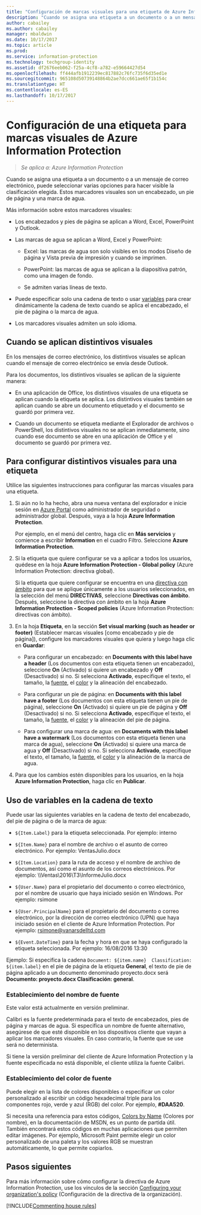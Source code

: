 ```yaml
---
title: "Configuración de marcas visuales para una etiqueta de Azure Information Protection"
description: "Cuando se asigna una etiqueta a un documento o a un mensaje de correo electrónico, puede seleccionar varias opciones para hacer visible la clasificación elegida. Estos marcadores visuales son un encabezado, un pie de página y una marca de agua."
author: cabailey
ms.author: cabailey
manager: mbaldwin
ms.date: 10/17/2017
ms.topic: article
ms.prod: 
ms.service: information-protection
ms.technology: techgroup-identity
ms.assetid: df2676eeb062-f25a-4cf8-a782-e59664427d54
ms.openlocfilehash: ff444afb1912239ec817882c76fc735f6d35ed1e
ms.sourcegitcommit: 965108d50739148864b2ae7dcc661ae65f1b154c
ms.translationtype: HT
ms.contentlocale: es-ES
ms.lasthandoff: 10/17/2017
---
```

# <a name="how-to-configure-a-label-for-visual-markings-for-azure-information-protection"></a>Configuración de una etiqueta para marcas visuales de Azure Information Protection

>*Se aplica a: Azure Information Protection*

Cuando se asigna una etiqueta a un documento o a un mensaje de correo electrónico, puede seleccionar varias opciones para hacer visible la clasificación elegida. Estos marcadores visuales son un encabezado, un pie de página y una marca de agua.

Más información sobre estos marcadores visuales:

- Los encabezados y pies de página se aplican a Word, Excel, PowerPoint y Outlook.

- Las marcas de agua se aplican a Word, Excel y PowerPoint:

    - Excel: las marcas de agua son solo visibles en los modos Diseño de página y Vista previa de impresión y cuando se imprimen.
    
    - PowerPoint: las marcas de agua se aplican a la diapositiva patrón, como una imagen de fondo.
    
    - Se admiten varias líneas de texto.

- Puede especificar solo una cadena de texto o usar [variables](#using-variables-in-the-text-string) para crear dinámicamente la cadena de texto cuando se aplica el encabezado, el pie de página o la marca de agua.

- Los marcadores visuales admiten un solo idioma.

## <a name="when-visual-markings-are-applied"></a>Cuando se aplican distintivos visuales

En los mensajes de correo electrónico, los distintivos visuales se aplican cuando el mensaje de correo electrónico se envía desde Outlook.

Para los documentos, los distintivos visuales se aplican de la siguiente manera:

- En una aplicación de Office, los distintivos visuales de una etiqueta se aplican cuando la etiqueta se aplica. Los distintivos visuales también se aplican cuando se abre un documento etiquetado y el documento se guardó por primera vez.  

- Cuando un documento se etiqueta mediante el Explorador de archivos o PowerShell, los distintivos visuales no se aplican inmediatamente, sino cuando ese documento se abre en una aplicación de Office y el documento se guardó por primera vez.

## <a name="to-configure-visual-markings-for-a-label"></a>Para configurar distintivos visuales para una etiqueta

Utilice las siguientes instrucciones para configurar las marcas visuales para una etiqueta.

1. Si aún no lo ha hecho, abra una nueva ventana del explorador e inicie sesión en [Azure Portal](https://portal.azure.com) como administrador de seguridad o administrador global. Después, vaya a la hoja **Azure Information Protection**. 
    
    Por ejemplo, en el menú del centro, haga clic en **Más servicios** y comience a escribir **Information** en el cuadro Filtro. Seleccione **Azure Information Protection**.

2. Si la etiqueta que quiere configurar se va a aplicar a todos los usuarios, quédese en la hoja **Azure Information Protection - Global policy** (Azure Information Protection: directiva global).
    
    Si la etiqueta que quiere configurar se encuentra en una [directiva con ámbito](configure-policy-scope.md) para que se aplique únicamente a los usuarios seleccionados, en la selección del menú **DIRECTIVAS**, seleccione **Directivas con ámbito**. Después, seleccione la directiva con ámbito en la hoja **Azure Information Protection - Scoped policies** (Azure Information Protection: directivas con ámbito).

3. En la hoja **Etiqueta**, en la sección **Set visual marking (such as header or footer)** (Establecer marcas visuales [como encabezado y pie de página]), configure los marcadores visuales que quiera y luego haga clic en **Guardar**:
    
    - Para configurar un encabezado: en **Documents with this label have a header** (Los documentos con esta etiqueta tienen un encabezado), seleccione **On** (Activado) si quiere un encabezado y **Off** (Desactivado) si no. Si selecciona **Activado**, especifique el texto, el tamaño, la [fuente](#setting-the-font-name), el [color](#setting-the-font-color) y la alineación del encabezado.
    
    - Para configurar un pie de página: en **Documents with this label have a footer** (Los documentos con esta etiqueta tienen un pie de página), seleccione **On** (Activado) si quiere un pie de página y **Off** (Desactivado) si no. Si selecciona **Activado**, especifique el texto, el tamaño, la [fuente](#setting-the-font-name), el [color](#setting-the-font-color) y la alineación del pie de página.
    
    - Para configurar una marca de agua: en **Documents with this label have a watermark** (Los documentos con esta etiqueta tienen una marca de agua), seleccione **On** (Activado) si quiere una marca de agua y **Off** (Desactivado) si no. Si selecciona **Activado**, especifique el texto, el tamaño, la [fuente](#setting-the-font-name), el [color](#setting-the-font-color) y la alineación de la marca de agua.

4. Para que los cambios estén disponibles para los usuarios, en la hoja **Azure Information Protection**, haga clic en **Publicar**.

## <a name="using-variables-in-the-text-string"></a>Uso de variables en la cadena de texto

Puede usar las siguientes variables en la cadena de texto del encabezado, del pie de página o de la marca de agua:

- `${Item.Label}` para la etiqueta seleccionada. Por ejemplo: interno

- `${Item.Name}` para el nombre de archivo o el asunto de correo electrónico. Por ejemplo: VentasJulio.docx

- `${Item.Location}` para la ruta de acceso y el nombre de archivo de documentos, así como el asunto de los correos electrónicos. Por ejemplo: \\\Ventas\2016\T3\InformeJulio.docx

- `${User.Name}` para el propietario del documento o correo electrónico, por el nombre de usuario que haya iniciado sesión en Windows. Por ejemplo: rsimone

- `${User.PrincipalName}` para el propietario del documento o correo electrónico, por la dirección de correo electrónico (UPN) que haya iniciado sesión en el cliente de Azure Information Protection. Por ejemplo: rsimone@vanarsdelltd.com

- `${Event.DateTime}` para la fecha y hora en que se haya configurado la etiqueta seleccionada. Por ejemplo: 16/08/2016 13:30

Ejemplo: Si especifica la cadena `Document: ${item.name}  Classification: ${item.label}` en el pie de página de la etiqueta **General**, el texto de pie de página aplicado a un documento denominado proyecto.docx será **Documento: proyecto.docx Clasificación: general**.

### <a name="setting-the-font-name"></a>Establecimiento del nombre de fuente

Este valor está actualmente en versión preliminar.

Calibri es la fuente predeterminada para el texto de encabezados, pies de página y marcas de agua. Si especifica un nombre de fuente alternativo, asegúrese de que esté disponible en los dispositivos cliente que vayan a aplicar los marcadores visuales. En caso contrario, la fuente que se use será no determinista. 

Si tiene la versión preliminar del cliente de Azure Information Protection y la fuente especificada no está disponible, el cliente utiliza la fuente Calibri.

### <a name="setting-the-font-color"></a>Establecimiento del color de fuente

Puede elegir en la lista de colores disponibles o especificar un color personalizado al escribir un código hexadecimal triple para los componentes rojo, verde y azul (RGB) del color. Por ejemplo, **#DAA520**. 

Si necesita una referencia para estos códigos, [Colors by Name](https://msdn.microsoft.com/library/aa358802\(v=vs.85) (Colores por nombre), en la documentación de MSDN, es un punto de partida útil. También encontrará estos códigos en muchas aplicaciones que permiten editar imágenes. Por ejemplo, Microsoft Paint permite elegir un color personalizado de una paleta y los valores RGB se muestran automáticamente, lo que permite copiarlos.

## <a name="next-steps"></a>Pasos siguientes

Para más información sobre cómo configurar la directiva de Azure Information Protection, use los vínculos de la sección [Configuring your organization's policy](configure-policy.md#configuring-your-organizations-policy) (Configuración de la directiva de la organización).  

[!INCLUDE[Commenting house rules](../includes/houserules.md)]
